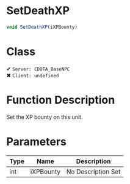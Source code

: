 # SetDeathXP
```js	
void SetDeathXP(iXPBounty)
```
# Class
✔ `Server: CDOTA_BaseNPC`  
✖ `Client: undefined`  

# Function Description
Set the XP bounty on this unit.
# Parameters
Type|Name|Description
--|--|--
int|iXPBounty|No Description Set
